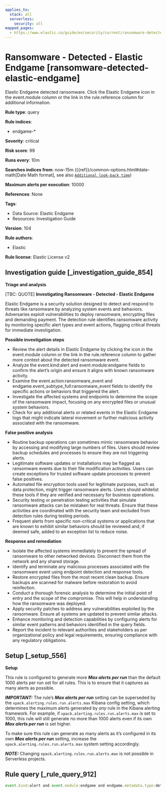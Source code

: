 ```yaml
---
applies_to:
  stack: all
  serverless:
    security: all
mapped_pages:
  - https://www.elastic.co/guide/en/security/current/ransomware-detected-elastic-endgame.html
---
```


# Ransomware - Detected - Elastic Endgame [ransomware-detected-elastic-endgame]

Elastic Endgame detected ransomware. Click the Elastic Endgame icon in the event.module column or the link in the rule.reference column for additional information.

**Rule type**: query

**Rule indices**:

* endgame-*

**Severity**: critical

**Risk score**: 99

**Runs every**: 10m

**Searches indices from**: now-15m ({{ref}}/common-options.html#date-math[Date Math format], see also [`Additional look-back time`](docs-content://solutions/security/detect-and-alert/create-detection-rule.md#rule-schedule))

**Maximum alerts per execution**: 10000

**References**: None

**Tags**:

* Data Source: Elastic Endgame
* Resources: Investigation Guide

**Version**: 104

**Rule authors**:

* Elastic

**Rule license**: Elastic License v2

## Investigation guide [_investigation_guide_854]

**Triage and analysis**

[TBC: QUOTE]
**Investigating Ransomware - Detected - Elastic Endgame**

Elastic Endgame is a security solution designed to detect and respond to threats like ransomware by analyzing system events and behaviors. Adversaries exploit vulnerabilities to deploy ransomware, encrypting files and demanding payment. The detection rule identifies ransomware activity by monitoring specific alert types and event actions, flagging critical threats for immediate investigation.

**Possible investigation steps**

* Review the alert details in Elastic Endgame by clicking the icon in the event.module column or the link in the rule.reference column to gather more context about the detected ransomware event.
* Analyze the event.kind:alert and event.module:endgame fields to confirm the alert’s origin and ensure it aligns with known ransomware activity.
* Examine the event.action:ransomware_event and endgame.event_subtype_full:ransomware_event fields to identify the specific actions or behaviors that triggered the alert.
* Investigate the affected systems and endpoints to determine the scope of the ransomware impact, focusing on any encrypted files or unusual system behaviors.
* Check for any additional alerts or related events in the Elastic Endgame logs that might indicate lateral movement or further malicious activity associated with the ransomware.

**False positive analysis**

* Routine backup operations can sometimes mimic ransomware behavior by accessing and modifying large numbers of files. Users should review backup schedules and processes to ensure they are not triggering alerts.
* Legitimate software updates or installations may be flagged as ransomware events due to their file modification activities. Users can create exceptions for trusted software update processes to prevent false positives.
* Automated file encryption tools used for legitimate purposes, such as data protection, might trigger ransomware alerts. Users should whitelist these tools if they are verified and necessary for business operations.
* Security testing or penetration testing activities that simulate ransomware attacks can be mistaken for real threats. Ensure that these activities are coordinated with the security team and excluded from detection rules during testing periods.
* Frequent alerts from specific non-critical systems or applications that are known to exhibit similar behaviors should be reviewed and, if deemed safe, added to an exception list to reduce noise.

**Response and remediation**

* Isolate the affected systems immediately to prevent the spread of ransomware to other networked devices. Disconnect them from the network and any shared storage.
* Identify and terminate any malicious processes associated with the ransomware event using endpoint detection and response tools.
* Restore encrypted files from the most recent clean backup. Ensure backups are scanned for malware before restoration to avoid reinfection.
* Conduct a thorough forensic analysis to determine the initial point of entry and the scope of the compromise. This will help in understanding how the ransomware was deployed.
* Apply security patches to address any vulnerabilities exploited by the ransomware. Ensure all systems are updated to prevent similar attacks.
* Enhance monitoring and detection capabilities by configuring alerts for similar event patterns and behaviors identified in the query fields.
* Report the incident to relevant authorities and stakeholders as per organizational policy and legal requirements, ensuring compliance with any regulatory obligations.


## Setup [_setup_556]

**Setup**

This rule is configured to generate more ***Max alerts per run*** than the default 1000 alerts per run set for all rules. This is to ensure that it captures as many alerts as possible.

***IMPORTANT:*** The rule’s ***Max alerts per run*** setting can be superseded by the `xpack.alerting.rules.run.alerts.max` Kibana config setting, which determines the maximum alerts generated by *any* rule in the Kibana alerting framework. For example, if `xpack.alerting.rules.run.alerts.max` is set to 1000, this rule will still generate no more than 1000 alerts even if its own ***Max alerts per run*** is set higher.

To make sure this rule can generate as many alerts as it’s configured in its own ***Max alerts per run*** setting, increase the `xpack.alerting.rules.run.alerts.max` system setting accordingly.

***NOTE:*** Changing `xpack.alerting.rules.run.alerts.max` is not possible in Serverless projects.


## Rule query [_rule_query_912]

```js
event.kind:alert and event.module:endgame and endgame.metadata.type:detection and (event.action:ransomware_event or endgame.event_subtype_full:ransomware_event)
```


